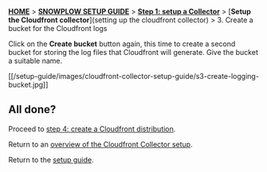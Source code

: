 [**HOME**](Home) > [**SNOWPLOW SETUP GUIDE**](Setting-up-SnowPlow) > [**Step 1: setup a Collector**](Setting-up-a-collector) > [**Setup the Cloudfront collector**](setting up the cloudfront collector) > 3. Create a bucket for the Cloudfront logs

Click on the **Create bucket** button again, this time to create a second bucket for storing the log files that Cloudfront will generate. Give the bucket a suitable name.

[[/setup-guide/images/cloudfront-collector-setup-guide/s3-create-logging-bucket.jpg]]

## All done?

Proceed to [step 4: create a Cloudfront distribution](4-create-a-Cloudfront-distribution).

Return to an [overview of the Cloudfront Collector setup](Setting-up-the-Cloudfront-collector).

Return to the [setup guide](setting-up-SnowPlow).